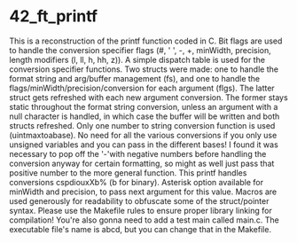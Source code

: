 # 42_ft_printf

This is a reconstruction of the printf function coded in C. Bit flags are used to handle the conversion specifier flags (#, ' ', -, +, minWidth, precision, length modifiers (l, ll, h, hh, z)). A simple dispatch table is used for the conversion specifier functions. Two structs were made: one to handle the format string and arg/buffer management (fs), and one to handle the flags/minWidth/precision/conversion for each argument (flgs). The latter struct gets refreshed with each new argument conversion. The former stays static throughout the format string conversion, unless an argument with a null character is handled, in which case the buffer will be written and both structs refreshed. Only one number to string conversion function is used (uintmaxtoabase). No need for all the various conversions if you only use unsigned variables and you can pass in the different bases! I found it was necessary to pop off the '-'with negative numbers before handling the conversion anyway for certain formatting, so might as well just pass that positive number to the more general function. This printf handles conversions cspdiouxXb% (b for binary). Asterisk option available for minWidth and precision, to pass next argument for this value. Macros are used generously for readability to obfuscate some of the struct/pointer syntax. Please use the Makefile rules to ensure proper library linking for compilation! You're also gonna need to add a test main called main.c. The executable file's name is abcd, but you can change that in the Makefile. 
